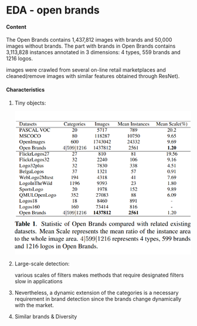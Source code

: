 # EDA  - open brands

#### Content 

The Open Brands contains 1,437,812 images with brands and 50,000 images without brands. The part with brands in Open Brands contains 3,113,828 instances annotated in 3 dimensions: 4 types, 559 brands and 1216 logos.

images were crawled from several on-line retail marketplaces and cleaned(remove images with similar features obtained through ResNet). 

#### Characteristics

1. Tiny objects: 

   ![Open_Brands_compared_others](imgs\Open_Brands_compared_others.png)

2. Large-scale detection:

   various scales of filters makes methods that require designated filters slow in applications

3. Nevertheless, a dynamic extension of the categories is a necessary requirement in brand detection since the brands change dynamically with the market.

4. Similar brands & Diversity




#### 

